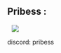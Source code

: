 ## Pribess :

<a href="https://instagram.com/zo_glad1">
    <img 
        src="http://img.shields.io/badge/-Instagram-black?style=flat&logo=Instagram&link=https://instagram.com/zo_glad1/"
        style="height : auto; margin-left : 10px; margin-right : 10px;"/>
</a>

discord: pribess
